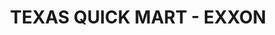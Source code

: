 ---
title: "TEXAS QUICK MART - EXXON"
url: /walkertown/texas-quick-mart-exxon/
shop: Lebensmittel
---